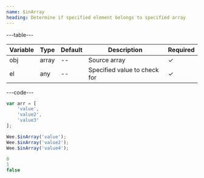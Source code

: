 ```yaml
---
name: $inArray
heading: Determine if specified element belongs to specified array
---
```


---table---

| Variable | Type  | Default | Description                  | Required |
| -------- | ----- | ------- | ---------------------------- | -------- |
| obj      | array | --      | Source array                 | &#10003; |
| el       | any   | --      | Specified value to check for | &#10003; |

---code---

```javascript
var arr = [
	'value',
	'value2',
	'value3'
];

Wee.$inArray('value');
Wee.$inArray('value2');
Wee.$inArray('value4');
```

```javascript
0
1
false
```